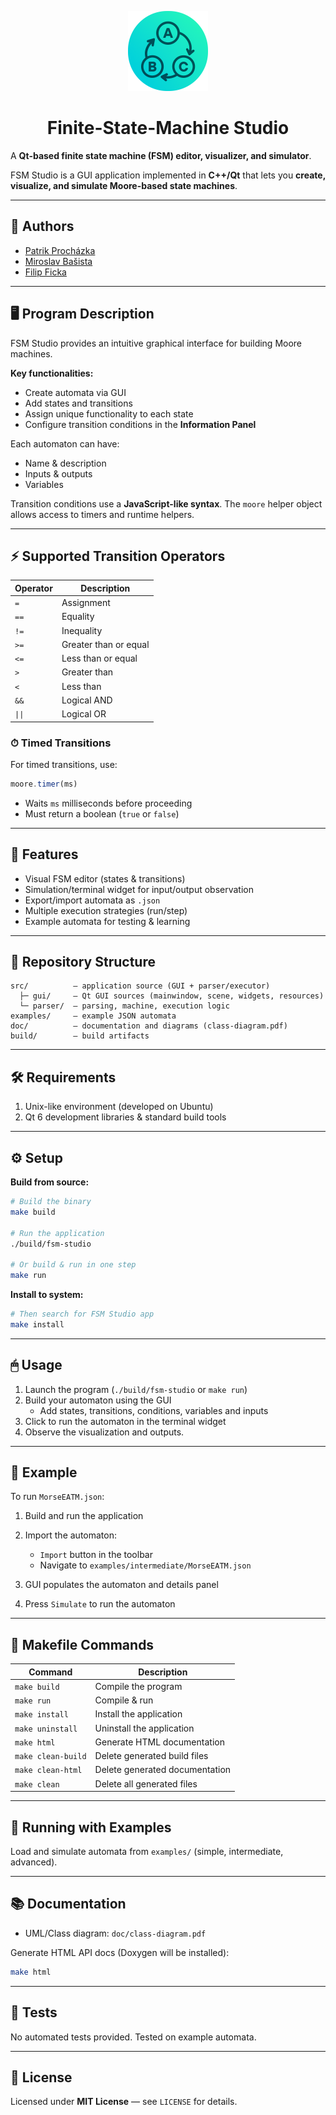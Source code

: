 <p align="center">
  <img src="resources/fsm-studio.png" alt="App Icon" width="128" height="128">
</p>

<h1 align="center">
  Finite-State-Machine Studio
</h1>

  A **Qt-based finite state machine (FSM) editor, visualizer, and simulator**.

  FSM Studio is a GUI application implemented in **C++/Qt** that lets you **create, visualize, and simulate Moore-based state machines**.

---

## 👥 Authors

* [Patrik Procházka](https://github.com/ppatrik-dev)
* [Miroslav Bašista](https://github.com/Mirek321)
* [Filip Ficka](Aresgornos)

---

## 🖥 Program Description

FSM Studio provides an intuitive graphical interface for building Moore machines.

**Key functionalities:**

* Create automata via GUI
* Add states and transitions
* Assign unique functionality to each state
* Configure transition conditions in the **Information Panel**

Each automaton can have:

* Name & description
* Inputs & outputs
* Variables

Transition conditions use a **JavaScript-like syntax**. The `moore` helper object allows access to timers and runtime helpers.

---

## ⚡ Supported Transition Operators

| Operator | Description           |
| -------- | --------------------- |
| `=`      | Assignment            |
| `==`     | Equality              |
| `!=`     | Inequality            |
| `>=`     | Greater than or equal |
| `<=`     | Less than or equal    |
| `>`      | Greater than          |
| `<`      | Less than             |
| `&&`     | Logical AND           |
| `\|\|`   | Logical OR            |

### ⏱ Timed Transitions

For timed transitions, use:

```javascript
moore.timer(ms)
```

* Waits `ms` milliseconds before proceeding
* Must return a boolean (`true` or `false`)

---

## 🌟 Features

* Visual FSM editor (states & transitions)
* Simulation/terminal widget for input/output observation
* Export/import automata as `.json`
* Multiple execution strategies (run/step)
* Example automata for testing & learning

---

## 📂 Repository Structure

```
src/          — application source (GUI + parser/executor)
  ├─ gui/     — Qt GUI sources (mainwindow, scene, widgets, resources)
  └─ parser/  — parsing, machine, execution logic
examples/     — example JSON automata
doc/          — documentation and diagrams (class-diagram.pdf)
build/        — build artifacts
```

---

## 🛠 Requirements

1. Unix-like environment (developed on Ubuntu)
2. Qt 6 development libraries & standard build tools

---

## ⚙ Setup

**Build from source:**

```bash
# Build the binary
make build

# Run the application
./build/fsm-studio

# Or build & run in one step
make run
```

**Install to system:**

```bash
# Then search for FSM Studio app
make install
```

---

## 🖱 Usage

1. Launch the program (`./build/fsm-studio` or `make run`)
2. Build your automaton using the GUI
   * Add states, transitions, conditions, variables and inputs
3. Click  to run the automaton in the terminal widget
4. Observe the visualization and outputs.

---

## 📄 Example

To run `MorseEATM.json`:

1. Build and run the application
2. Import the automaton:

   * `Import` button in the toolbar
   * Navigate to `examples/intermediate/MorseEATM.json`
3. GUI populates the automaton and details panel
4. Press `Simulate` to run the automaton

---

## 📝 Makefile Commands

| Command            | Description                    |
| ------------------ | ------------------------------ |
| `make build`       | Compile the program            |
| `make run`         | Compile & run                  |
| `make install`     | Install the application        |
| `make uninstall`   | Uninstall the application      |
| `make html`        | Generate HTML documentation    |
| `make clean-build` | Delete generated build files   |
| `make clean-html`  | Delete generated documentation |
| `make clean`       | Delete all generated files     |

---

## 📂 Running with Examples

Load and simulate automata from `examples/` (simple, intermediate, advanced).

---

## 📚 Documentation

* UML/Class diagram: `doc/class-diagram.pdf`

Generate HTML API docs (Doxygen will be installed):

```bash
make html
```

---

## 🧪 Tests

No automated tests provided. Tested on example automata.

---

## 📜 License

Licensed under **MIT License** — see `LICENSE` for details.
